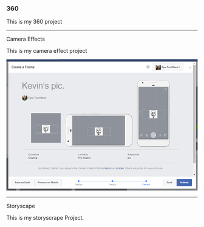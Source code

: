 ### 360

This is my 360 project

<script src="//360.vizor.io/scripts/embed.js" data-vizorurl="https://360.vizor.io/embed/v/7rkxa" ></script>

***

Camera Effects

This is my camera effect project 

![Kevin's pic.](https://github.com/Loaeza1/loaeza1.github.io/blob/master/kevin's%20pic.PNG?raw=true "Optional Title")

***

Storyscape

This is my storyscrape Project.

<script src="//360.vizor.io/scripts/embed.js" data-vizorurl="https://patches.vizor.io/embed/loaeza1/blue-copy-copy-copy" ></script>
